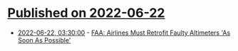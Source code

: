 # [Published on 2022-06-22](index.md)

* [2022-06-22, 03:30:00](https://tech.slashdot.org/story/22/06/21/2219237/faa-airlines-must-retrofit-faulty-altimeters-as-soon-as-possible?utm_source=rss1.0mainlinkanon&utm_medium=feed) - [FAA: Airlines Must Retrofit Faulty Altimeters 'As Soon As Possible'](https://tech.slashdot.org/story/22/06/21/2219237/faa-airlines-must-retrofit-faulty-altimeters-as-soon-as-possible?utm_source=rss1.0mainlinkanon&utm_medium=feed)

